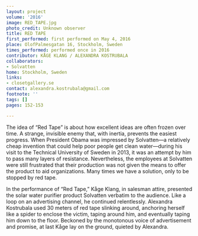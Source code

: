 ```yaml
---
layout: project
volume: '2016'
image: RED_TAPE.jpg
photo_credit: Unknown observer
title: RED TAPE
first_performed: first performed on May 4, 2016
place: OlofPalmesgatan 16, Stockholm, Sweden
times_performed: performed once in 2016
contributor: KÅGE KLANG / ALEXANDRA KOSTRUBALA
collaborators:
- Solvatten
home: Stockholm, Sweden
links:
- closetgallery.se
contact: alexandra.kostrubala@gmail.com
footnote: ''
tags: []
pages: 152-153

---
```


The idea of “Red Tape” is about how excellent ideas are often frozen over time. A strange, invisible enemy that, with inertia, prevents the easiest progress. When President Obama was impressed by Solvatten—a relatively cheap invention that could help poor people get clean water—during his visit to the Technical University of Sweden in 2013, it was an attempt by him to pass many layers of resistance. Nevertheless, the employees at Solvatten were still frustrated that their production was not given the means to offer the product to aid organizations. Many times we have a solution, only to be stopped by red tape.

In the performance of “Red Tape,” Kåge Klang, in salesman attire, presented the solar water purifier product Solvatten verbatim to the audience. Like a loop on an advertising channel, he continued relentlessly. Alexandra Kostrubala used 30 meters of red tape slinking around, anchoring herself like a spider to enclose the victim, taping around him, and eventually taping him down to the floor. Beckoned by the monotonous voice of advertisement and promise, at last Kåge lay on the ground, quieted by Alexandra.
